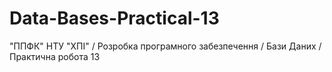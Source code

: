 # Data-Bases-Practical-13
"ППФК" НТУ "ХПІ" / Розробка програмного забезпечення / Бази Даних / Практична робота 13
